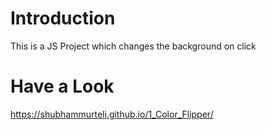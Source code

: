 # Introduction
This is a JS Project which changes the background on click
# Have a Look
https://shubhammurteli.github.io/1_Color_Flipper/
